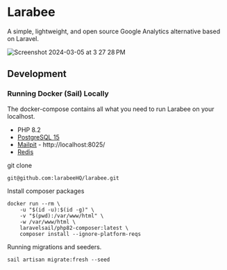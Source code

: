 # Larabee

A simple, lightweight, and open source Google Analytics alternative based on Laravel.

![Screenshot 2024-03-05 at 3 27 28 PM](https://github.com/LarabeeHQ/larabee/assets/265964/4190250c-0326-42db-8cfa-2c2ed0d275c1)

## Development

### Running Docker (Sail) Locally
The docker-compose contains all what you need to run Larabee on your localhost.
* PHP 8.2
* [PostgreSQL 15](https://www.postgresql.org/)
* [Mailpit](https://github.com/axllent/mailpit) - http://localhost:8025/
* [Redis](https://redis.io/)


git clone
```
git@github.com:larabeeHQ/larabee.git
```

Install composer packages
```
docker run --rm \
    -u "$(id -u):$(id -g)" \
    -v "$(pwd):/var/www/html" \
    -w /var/www/html \
    laravelsail/php82-composer:latest \
    composer install --ignore-platform-reqs
```
Running migrations and seeders.
```
sail artisan migrate:fresh --seed
```
